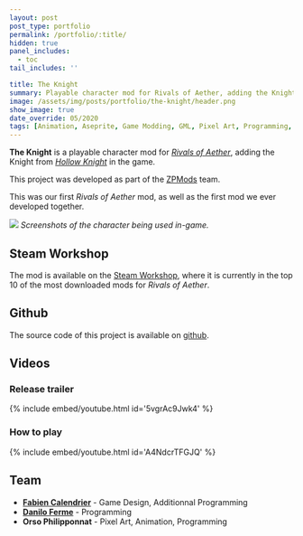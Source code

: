 ```yaml
---
layout: post
post_type: portfolio
permalink: /portfolio/:title/
hidden: true
panel_includes:
  - toc
tail_includes: ''

title: The Knight
summary: Playable character mod for Rivals of Aether, adding the Knight from Hollow Knight in the game.
image: /assets/img/posts/portfolio/the-knight/header.png
show_image: true
date_override: 05/2020
tags: [Animation, Aseprite, Game Modding, GML, Pixel Art, Programming, Rivals of Aether, ZPMods]
---
```


**The Knight** is a playable character mod for [_Rivals of Aether_](https://rivalsofaether.com/), adding the Knight from [_Hollow Knight_](https://www.hollowknight.com/) in the game.

This project was developed as part of the [ZPMods](https://twitter.com/zpmods?lang=fr) team.

This was our first _Rivals of Aether_ mod, as well as the first mod we ever developed together.

![](/assets/img/posts/portfolio/the-knight/the_knight_screenshots.png)
_Screenshots of the character being used in-game._

## Steam Workshop

The mod is available on the [Steam Workshop](https://steamcommunity.com/sharedfiles/filedetails/?id=2105527362), where it is currently in the top 10 of the most downloaded mods for _Rivals of Aether_.

## Github

The source code of this project is available on [github](https://github.com/ZPMods/roa-the-knight).

## Videos

### Release trailer

{% include embed/youtube.html id='5vgrAc9Jwk4' %}

### How to play

{% include embed/youtube.html id='A4NdcrTFGJQ' %}

## Team

- [**Fabien Calendrier**](https://fabiencalendrier.fr/) - Game Design, Additionnal Programming
- [**Danilo Ferme**](https://lamenor.artstation.com/) - Programming
- **Orso Philipponnat** - Pixel Art, Animation, Programming